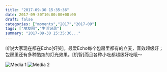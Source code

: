 ```yaml
---
title: "2017-09-30 15:35:36"
date: 2017-09-30T10:00:00+08:00
draft: false
categories: ["moments","2017","2017-09"]
tags: ["朋友圈","生活记录"]
summary: "2017-09-30 15:35:36..."
---
```


听说大家现在都在Echo[奸笑]。最爱Echo每个包房里都有的立麦，音效超级好；包房里还有多种酷炫的灯光效果。[机智]而且各种小吃都超级好吃哦～

![Media 1](/Moments/photos/2017-09-30/201709301535360.jpg)
![Media 2](/Moments/photos/2017-09-30/201709301535361.jpg)

